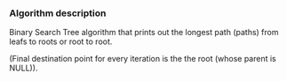 <h3>Algorithm description</h3>

Binary Search Tree algorithm that prints out the longest path (paths) from leafs to roots or root to root.

(Final destination point for every iteration is the the root (whose parent is NULL)).
